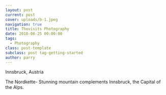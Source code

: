 ```yaml
---
layout: post
current: post
cover: uploads/b-1.jpeg
navigation: true
title: Thevisits Photography
date: 2018-06-25 00:00:00
tags:
  - Photography
class: post-template
subclass: post tag-getting-started
author: parry
---
```


Innsbruck, Austria

The Nordkette- Stunning mountain complements Innsbruck, the Capital of the Alps.

&nbsp;

&nbsp;